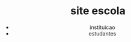 <head>
    <meta charset="UTF-8">
    <meta name="viewport" content="width=device-width, initial-scale=1.0">
    <link rel="stylesheet" href="style.css">
</head>

<body>
    <header class="cabecalho">
        <h1>site escola</h1>
        <ul>
            <li>instituicao</li>
            <li>estudantes</li>
        </ul>
    </header>
</body>

</html>
